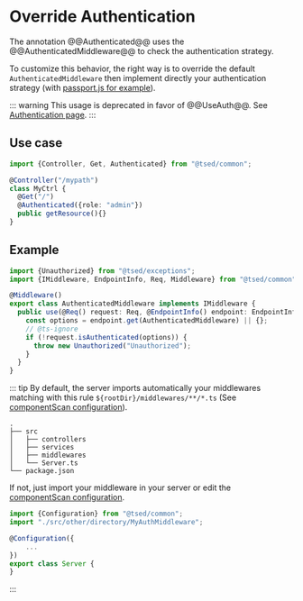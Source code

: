 # Override Authentication <Badge text="deprecated" type="warn" />

The annotation @@Authenticated@@ uses the @@AuthenticatedMiddleware@@
to check the authentication strategy. 

To customize this behavior, the right way is to override the default `AuthenticatedMiddleware` then implement directly 
your authentication strategy (with [passport.js for example](/tutorials/passport.md)).

::: warning
This usage is deprecated in favor of @@UseAuth@@. See [Authentication page](https://tsed.io/docs/authentication.html#usage).
:::

## Use case

```typescript
import {Controller, Get, Authenticated} from "@tsed/common";

@Controller("/mypath")
class MyCtrl {
  @Get("/")
  @Authenticated({role: "admin"})
  public getResource(){}
}
```

## Example

```typescript
import {Unauthorized} from "@tsed/exceptions";
import {IMiddleware, EndpointInfo, Req, Middleware} from "@tsed/common";

@Middleware()
export class AuthenticatedMiddleware implements IMiddleware {
  public use(@Req() request: Req, @EndpointInfo() endpoint: EndpointInfo) {
    const options = endpoint.get(AuthenticatedMiddleware) || {};
    // @ts-ignore
    if (!request.isAuthenticated(options)) {
      throw new Unauthorized("Unauthorized");
    }
  }
}
```

::: tip
By default, the server imports automatically your middlewares matching with this rule `${rootDir}/middlewares/**/*.ts` (See [componentScan configuration](/configuration.md)).

```
.
├── src
│   ├── controllers
│   ├── services
│   ├── middlewares
│   └── Server.ts
└── package.json
```

If not, just import your middleware in your server or edit the [componentScan configuration](/configuration.md).

```typescript
import {Configuration} from "@tsed/common";
import "./src/other/directory/MyAuthMiddleware";

@Configuration({
    ...
})
export class Server {
}
```
:::
